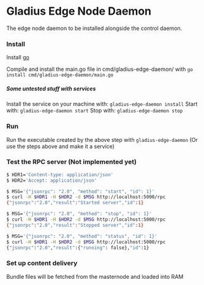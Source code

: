 # Gladius Edge Node Daemon

The edge node daemon to be installed alongside the control daemon.

### Install
Install [go](https://golang.org/doc/install)

Compile and install the main.go file in cmd/gladius-edge-daemon/ with `go install cmd/gladius-edge-daemon/main.go`

##### Some untested stuff with services
Install the service on your machine with: `gladius-edge-daemon install`
Start with: `gladius-edge-daemon start`
Stop with: `gladius-edge-daemon stop`


### Run
Run the executable created by the above step with `gladius-edge-daemon`
(Or use the steps above and make it a service)

### Test the RPC server (Not implemented yet)
```bash
$ HDR1='Content-type: application/json'
$ HDR2='Accept: application/json'

$ MSG='{"jsonrpc": "2.0", "method": "start", "id": 1}'
$ curl -H $HDR1 -H $HDR2 -d $MSG http://localhost:5000/rpc
{"jsonrpc":"2.0","result":"Started server","id":1}

$ MSG='{"jsonrpc": "2.0", "method": "stop", "id": 1}'
$ curl -H $HDR1 -H $HDR2 -d $MSG http://localhost:5000/rpc
{"jsonrpc":"2.0","result":"Stopped server","id":1}

$ MSG='{"jsonrpc": "2.0", "method": "status", "id": 1}'
$ curl -H $HDR1 -H $HDR2 -d $MSG http://localhost:5000/rpc
{"jsonrpc":"2.0","result":{"running": false},"id":1}
```

### Set up content delivery

Bundle files will be fetched from the masternode and loaded into RAM
